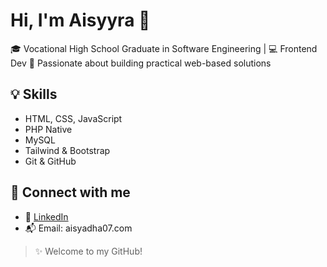 # Hi, I'm Aisyyra 👋

🎓 Vocational High School Graduate in Software Engineering | 💻 Frontend Dev 
🌟 Passionate about building practical web-based solutions  

## 💡 Skills
- HTML, CSS, JavaScript
- PHP Native
- MySQL
- Tailwind & Bootstrap
- Git & GitHub

## 🔗 Connect with me
- 💼 [LinkedIn](https://linkedin.com/in/aisyaadhanuraini)
- 📬 Email: aisyadha07.com

> ✨ Welcome to my GitHub!
